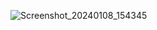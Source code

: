 
![Screenshot_20240108_154345](https://github.com/NickSidiropoulos/BusinessCard/assets/12250619/74e37d41-3cec-47ce-9784-3115f6ca9b6d)
